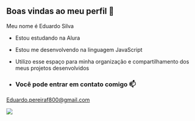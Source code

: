 ## Boas vindas ao meu perfil 🤙

Meu nome é Eduardo Silva
- Estou estudando na Alura
- Estou me desenvolvendo na linguagem JavaScript
- Utilizo esse espaço para minha organização e compartilhamento dos meus projetos desenvolvidos

- ### Você pode entrar em contato comigo 📫

Eduardo.pereiraf800@gmail.com

![](https://media1.tenor.com/m/aPgTU-Z9j1MAAAAd/funny-dogs-cute.gif)
